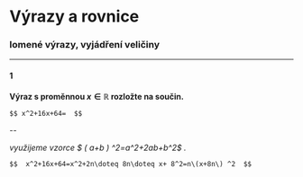 # Výrazy a rovnice

### lomené výrazy, vyjádření veličiny

---

#### 1

**Výraz s proměnnou $x\in \mathbb{R}$ rozložte na součin.**

`$$
  x^2+16x+64= 
$$`

--

*využijeme vzorce $ \( a+b \) ^2=a^2+2ab+b^2$ .*

`$$ 
  x^2+16x+64=x^2+2n\doteq 8n\doteq x+ 8^2=n\(x+8n\) ^2 
$$`
